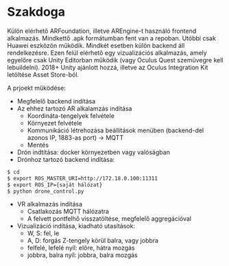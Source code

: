 # Szakdoga

Külön elérhető ARFoundation, illetve AREngine-t használó frontend alkalmazás. Mindkettő .apk formátumban fent van a repoban. Utóbbi csak Huawei eszközön működik. 
Mindkét esetben külön backend áll rendelkezésre. Ezen felül elérhető egy vizualizációs alkalmazás, amely egyelőre csak Unity Editorban működik (vagy Oculus Quest szemüvegre kell lebuildelni). 2018+ Unity ajánlott hozzá, illetve az Oculus Integration Kit letöltése Asset Store-ból.

A prjoekt működése:
- Megfelelő backend indítása
- Az ehhez tartozó AR alkalamzás indítása
  - Koordináta-tengelyek felvétele
  - Környezet felvétele
  - Kommunikáció létrehozása beállítások menüben (backend-del azonos IP, 1883-as port) -> MQTT
  - Mentés
- Drón indtítása: docker környezetben vagy valóságban
- Drónhoz tartozó backend indítása:
```sh
$ cd
$ export ROS_MASTER_URI=http://172.18.0.100:11311
$ export ROS_IP={saját hálózat}
$ python drone_control.py
```
- VR alkalmazás indítása
  - Csatlakozás MQTT hálózatra
  - A felvett pontfelhő visszatöltése, megfelelő aggregációval
- Vizualizáció indítása, kiadható utasítások:
   - W, S: fel, le
   - A, D: forgás Z-tengely körül balra, vagy jobbra
   - felfelé, lefelé nyíl: előre, hátra mozgás
   - jobbra, balra nyíl: jobbra, balra mozgás
   
